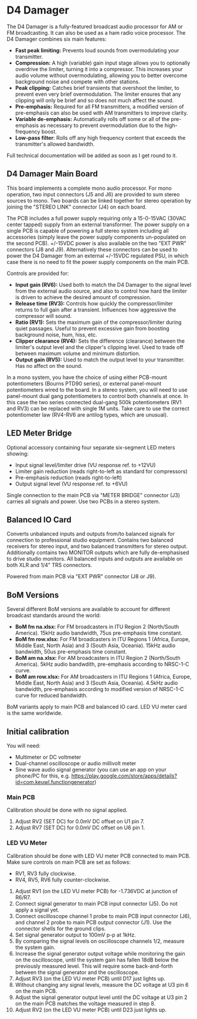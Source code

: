 # D4 Damager
The D4 Damager is a fully-featured broadcast audio processor for AM or FM broadcasting. It can also be used as a ham radio voice processor. The D4 Damager combines six main 
features:

* **Fast peak limiting:** Prevents loud sounds from overmodulating your transmitter.
* **Compression:** A high (variable) gain input stage allows you to optionally overdrive the limiter, turning it into a compressor. This increases your audio volume without 
overmodulating, allowing you to better overcome background noise and compete with other stations.
* **Peak clipping:** Catches brief transients that overshoot the limiter, to prevent even very brief overmodulation. The limiter ensures that any clipping will only be brief and 
so does not much affect the sound.
* **Pre-emphasis:** Required for all FM transmitters, a modified version of pre-emphasis can also be used with AM transmitters to improve clarity.
* **Variable de-emphasis:** Automatically rolls off some or all of the pre-emphasis as necessary to prevent overmodulation due to the high-frequency boost.
* **Low-pass filter**: Rolls off any high frequency content that exceeds the transmitter's allowed bandwidth.

Full technical documentation will be added as soon as I get round to it.

## D4 Damager Main Board

This board implements a complete mono audio processor. For mono operation, two input connectors (J5 and J6) are provided to sum stereo sources to mono. Two boards can be linked 
together for stereo operation by joining the "STEREO LINK" connector (J4) on each board.

The PCB includes a full power supply requiring only a 15-0-15VAC (30VAC center tapped) supply from an external transformer. The power supply on a single PCB is capable of 
powering a full stereo system including all accessories (simply leave the power supply components un-populated on the second PCB). +/-15VDC power is also available on the two 
"EXT PWR" connectors (J8 and J9). Alternatively these connectors can be used to power the D4 Damager from an external +/-15VDC regulated PSU, in which case there is no need to 
fit the power supply components on the main PCB.

Controls are provided for:

* **Input gain (RV6):** Used both to match the D4 Damager to the signal level from the external audio source, and also to control how hard the limiter is driven to achieve the 
desired amount of compression.
* **Release time (RV3):** Controls how quickly the compressor/limiter returns to full gain after a transient. Influences how aggressive the compressor will sound.
* **Ratio (RV1):** Sets the maximum gain of the compressor/limiter during quiet passages. Useful to prevent excessive gain from boosting background noise, hum, hiss, etc.
* **Clipper clearance (RV4):** Sets the difference (clearance) between the limiter's output level and the clipper's clipping level. Used to trade off between maximum volume and 
minimum distortion.
* **Output gain (RV5):** Used to match the output level to your transmitter. Has no affect on the sound.

In a mono system, you have the choice of using either PCB-mount potentiometers (Bourns PTD90 series), or external panel-mount potentiometers wired to the board. In a stereo 
system, you will need to use panel-mount dual gang potentiometers to control both channels at once. In this case the two series connected dual-gang 500k potentiometers (RV1 and 
RV3) can be replaced with single 1M units. Take care to use the correct potentiometer law (RV4-RV6 are antilog types, which are unusual).

## LED Meter Bridge

Optional accessory containing four separate six-segment LED meters showing:

* Input signal level/limiter drive (VU response ref. to +12VU)
* Limiter gain reduction (reads right-to-left as standard for compressors)
* Pre-emphasis reduction (reads right-to-left)
* Output signal level (VU response ref. to +6VU)

Single connection to the main PCB via "METER BRIDGE" connector (J3) carries all signals and power. Use two PCBs in a stereo system.

## Balanced IO Card

Converts unbalanced inputs and outputs from/to balanced signals for connection to professional studio equipment. Contains two balanced receivers for stereo input, and two 
balanced transmitters for stereo output. Additionally contains two MONITOR outputs which are fully de-emphasised to drive studio monitors. All balanced inputs and outputs are 
available on both XLR and 1/4" TRS connectors.

Powered from main PCB via "EXT PWR" connector (J8 or J9).

## BoM Versions

Several different BoM versions are available to account for different broadcast standards around the world:

* **BoM fm na.xlsx:** For FM broadcasters in ITU Region 2 (North/South America). 15kHz audio bandwidth, 75us pre-emphasis time constant.
* **BoM fm row.xlsx:** For FM broadcasters in ITU Regions 1 (Africa, Europe, Middle East, North Asia) and 3 (South Asia, Oceania). 15kHz audio bandwidth, 50us pre-emphasis time 
constant.
* **BoM am na.xlsx:** For AM broadcasters in ITU Region 2 (North/South America). 5kHz audio bandwdith, pre-emphasis according to NRSC-1-C curve.
* **BoM am row.xlsx:** For AM broadcasters in ITU Regions 1 (Africa, Europe, Middle East, North Asia) and 3 (South Asia, Oceania). 4.5kHz audio bandwidth, pre-emphasis 
according to modified version of NRSC-1-C curve for reduced bandwidth.

BoM variants apply to main PCB and balanced IO card. LED VU meter card is the same worldwide.

## Initial calibration

You will need:

* Multimeter or DC voltmeter
* Dual-channel oscilloscope or audio millivolt meter
* Sine wave audio signal generator (you can use an app on your phone/PC for this, e.g. https://play.google.com/store/apps/details?id=com.keuwl.functiongenerator)

### Main PCB

Calibration should be done with no signal applied.

1. Adjust RV2 (SET DC) for 0.0mV DC offset on U1 pin 7.
2. Adjust RV7 (SET DC) for 0.0mV DC offset on U6 pin 1.

### LED VU Meter

Calibration should be done with LED VU meter PCB connected to main PCB. Make sure controls on main PCB are set as follows:

* RV1, RV3 fully clockwise.
* RV4, RV5, RV6 fully counter-clockwise.

1. Adjust RV1 (on the LED VU meter PCB) for -1.736VDC at junction of R6/R7.
2. Connect signal generator to main PCB input connector (J5). Do not apply a signal yet.
3. Connect oscilloscope channel 1 probe to main PCB input connector (J6), and channel 2 probe to main PCB output connector (J1). Use the connector shells for the ground clips.
4. Set signal generator output to 100mV p-p at 1kHz.
5. By comparing the signal levels on oscilloscope channels 1/2, measure the system gain.
6. Increase the signal generator output voltage while monitoring the gain on the oscilloscope, until the system gain has fallen 18dB below the previously measured level. This 
will require some back-and-forth between the signal generator and the oscilloscope.
7. Adjust RV3 (on the LED VU meter PCB) until D17 just lights up.
8. Without changing any signal levels, measure the DC voltage at U3 pin 6 on the main PCB.
9. Adjust the signal generator output level until the DC voltage at U3 pin 2 on the main PCB matches the voltage measured in step 8.
10. Adjust RV2 (on the LED VU meter PCB) until D23 just lights up.
